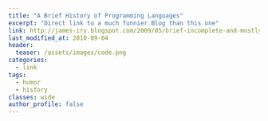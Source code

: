 ```yaml
---
title: "A Brief History of Programming Languages"
excerpt: "Direct link to a much funnier Blog than this one"
link: http://james-iry.blogspot.com/2009/05/brief-incomplete-and-mostly-wrong.html
last_modified_at: 2010-09-04
header:
  teaser: /assets/images/code.png
categories:
  - link
tags:
  - humor
  - history
classes: wide
author_profile: false
---
```

